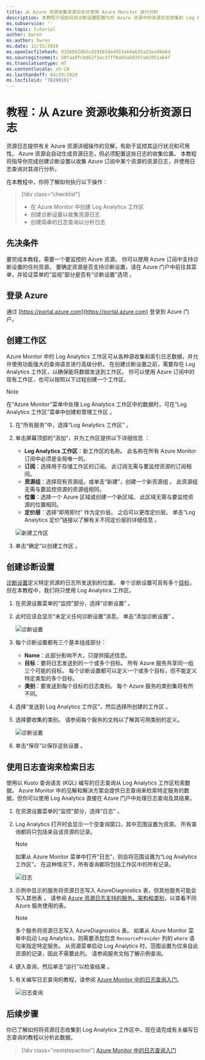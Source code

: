 ```yaml
---
title: 从 Azure 资源收集资源日志并使用 Azure Monitor 进行分析
description: 本教程介绍如何将诊断设置配置为将 Azure 资源中的资源日志收集到 Log Analytics 工作区中，以通过日志查询对这些这些日志进行分析。
ms.subservice: ''
ms.topic: tutorial
author: bwren
ms.author: bwren
ms.date: 12/15/2019
ms.openlocfilehash: d356042d65c419163de4951e64a635a22ea90e6d
ms.sourcegitcommit: 58faa9fcbd62f3ac37ff0a65ab9357a01051a64f
ms.translationtype: HT
ms.contentlocale: zh-CN
ms.lasthandoff: 04/29/2020
ms.locfileid: "78269191"
---
```

# <a name="tutorial-collect-and-analyze-resource-logs-from-an-azure-resource"></a>教程：从 Azure 资源收集和分析资源日志

资源日志提供有关 Azure 资源详细操作的见解，有助于监控其运行状况和可用性。 Azure 资源会自动生成资源日志，但必须配置这些日志的收集位置。 本教程将指导你完成创建诊断设置以收集 Azure 订阅中某个资源的资源日志，并使用日志查询对其进行分析。

在本教程中，你将了解如何执行以下操作：

> [!div class="checklist"]
> * 在 Azure Monitor 中创建 Log Analytics 工作区
> * 创建诊断设置以收集资源日志 
> * 创建简单的日志查询以分析日志


## <a name="prerequisites"></a>先决条件

要完成本教程，需要一个要监控的 Azure 资源。 你可以使用 Azure 订阅中支持诊断设置的任何资源。 要确定资源是否支持诊断设置，请在 Azure 门户中前往其菜单，并验证菜单的“监视”部分是否有“诊断设置”选项   。


## <a name="log-in-to-azure"></a>登录 Azure
通过 [https://portal.azure.com](https://portal.azure.com) 登录到 Azure 门户。


## <a name="create-a-workspace"></a>创建工作区
Azure Monitor 中的 Log Analytics 工作区可从各种源收集和索引日志数据，并允许使用功能强大的查询语言进行高级分析。 在创建诊断设置之前，需要存在 Log Analytics 工作区，以确保能将数据发送到工作区。 你可以使用 Azure 订阅中的现有工作区，也可以按照以下过程创建一个工作区。 

> [!NOTE]
> 在“Azure Monitor”菜单中处理 Log Analytics 工作区中的数据时，可在“Log Analytics 工作区”菜单中创建和管理工作区   。

1. 在“所有服务”中，选择“Log Analytics 工作区”   。
2. 单击屏幕顶部的“添加”，并为工作区提供以下详细信息  ：
   - **Log Analytics 工作区**：新工作区的名称。 此名称在所有 Azure Monitor 订阅中必须是全局唯一的。
   - **订阅**：选择用于存储工作区的订阅。 此订阅无需与要监控资源的订阅相同。
   - **资源组**：选择现有资源组，或单击“新建”，创建一个新资源组  。 此资源组无需与要监控资源的资源组相同。
   - **位置**：选择一个 Azure 区域或创建一个新区域。 此区域无需与要监控资源的位置相同。
   - **定价层**：选择“即用即付”  作为定价层。 之后可以更改定价层。 单击“Log Analytics 定价”链接以了解有关不同定价层的详细信息  。

    ![新建工作区](media/tutorial-resource-logs/new-workspace.png)

3. 单击“确定”以创建工作区  。

## <a name="create-a-diagnostic-setting"></a>创建诊断设置
[诊断设置](../platform/diagnostic-settings.md)定义特定资源的日志所发送到的位置。 单个诊断设置可具有多个[目标](../platform/diagnostic-settings.md#destinations)，但在本教程中，我们将只使用 Log Analytics 工作区。

1. 在资源设置菜单的“监控”部分，选择“诊断设置”   。
2. 此时应该会显示“未定义任何诊断设置”消息。 单击“添加诊断设置”  。

    ![诊断设置](media/tutorial-resource-logs/diagnostic-settings.png)

3. 每个诊断设置都有三个基本组成部分：
 
   - **Name**：此部分影响不大，只提供描述信息。
   - **目标**：要将日志发送到的一个或多个目标。 所有 Azure 服务共享同一组三个可能的目标。 每个诊断设置都可以定义一个或多个目标，但不能定义特定类型的多个目标。 
   - **类别**：要发送到每个目标的日志类别。 每个 Azure 服务的类别集将有所不同。

4. 选择“发送到 Log Analytics 工作区”，然后选择所创建的工作区  。
5. 选择要收集的类别。 请参阅每个服务的文档以了解其可用类别的定义。

    ![诊断设置](media/tutorial-resource-logs/diagnostic-setting.png)

6. 单击“保存”以保存这些设置  。

    
 
 ## <a name="use-a-log-query-to-retrieve-logs"></a>使用日志查询来检索日志
使用以 Kusto 查询语言 (KQL) 编写的日志查询从 Log Analytics 工作区检索数据。 Azure Monitor 中的见解和解决方案会提供日志查询来检索特定服务的数据，但你可以使用 Log Analytics 直接在 Azure 门户中处理日志查询及其结果。 

1. 在资源设置菜单的“监控”部分，选择“日志”   。
2. Log Analytics 打开时会显示一个空查询窗口，其中范围设置为资源。 所有查询都将只包括来自该资源的记录。

    > [!NOTE]
    > 如果从 Azure Monitor 菜单中打开“日志”，则会将范围设置为“Log Analytics 工作区”。 在这种情况下，所有查询都将包括工作区中的所有记录。
   
    ![日志](media/tutorial-resource-logs/logs.png)

4. 示例中显示的服务将资源日志写入 AzureDiagnostics 表，但其他服务可能会写入其他表  。 请参阅 [Azure 资源日志支持的服务、架构和类别](../platform/diagnostic-logs-schema.md)，以查看不同 Azure 服务使用的表。

    > [!NOTE]
    > 多个服务将资源日志写入 AzureDiagnostics 表。 如果从 Azure Monitor 菜单中启动 Log Analytics，则需要添加包含 `ResourceProvider` 列的 `where` 语句来指定特定服务。 从资源菜单启动 Log Analytics 时，范围设置为仅来自此资源的记录，因此不需要此列。 请参阅服务文档了解示例查询。


5. 键入查询，然后单击“运行”以检查结果  。 
6. 有关编写日志查询的教程，请参阅 [Azure Monitor 中的日志查询入门](../log-query/get-started-queries.md)。

    ![日志查询](media/tutorial-resource-logs/log-query-1.png)




## <a name="next-steps"></a>后续步骤
你已了解如何将资源日志收集到 Log Analytics 工作区中，现在请完成有关编写日志查询的教程以分析此数据。

> [!div class="nextstepaction"]
> [Azure Monitor 中的日志查询入门](../log-query/get-started-queries.md)
